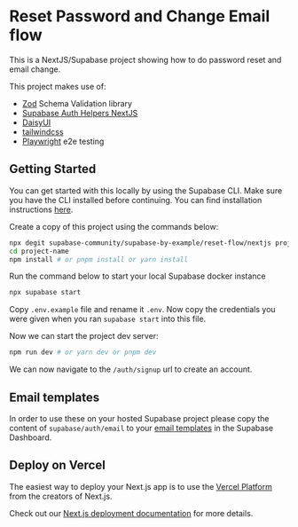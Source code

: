 # Reset Password and Change Email flow

This is a NextJS/Supabase project showing how to do password reset and email change.

This project makes use of:

- [Zod](https://zod.dev/) Schema Validation library
- [Supabase Auth Helpers NextJS](https://supabase.com/docs/guides/auth/auth-helpers/nextjs)
- [DaisyUI](https://daisyui.com/)
- [tailwindcss](https://tailwindcss.com/)
- [Playwright](https://playwright.dev/) e2e testing

## Getting Started

You can get started with this locally by using the Supabase CLI. Make sure you have the CLI installed before continuing. You can find installation instructions [here](https://supabase.com/docs/guides/cli).

Create a copy of this project using the commands below:

```bash
npx degit supabase-community/supabase-by-example/reset-flow/nextjs project-name
cd project-name
npm install # or pnpm install or yarn install
```

Run the command below to start your local Supabase docker instance

```bash
npx supabase start
```

Copy `.env.example` file and rename it `.env`. Now copy the credentials you were given when you ran `supabase start` into this file.

Now we can start the project dev server:

```bash
npm run dev # or yarn dev or pnpm dev
```

We can now navigate to the `/auth/signup` url to create an account.

## Email templates

In order to use these on your hosted Supabase project please copy the content of `supabase/auth/email` to your [email templates](https://supabase.com/dashboard/project/_/auth/templates) in the Supabase Dashboard.

## Deploy on Vercel

The easiest way to deploy your Next.js app is to use the [Vercel Platform](https://vercel.com/new?utm_medium=default-template&filter=next.js&utm_source=create-next-app&utm_campaign=create-next-app-readme) from the creators of Next.js.

Check out our [Next.js deployment documentation](https://nextjs.org/docs/deployment) for more details.
